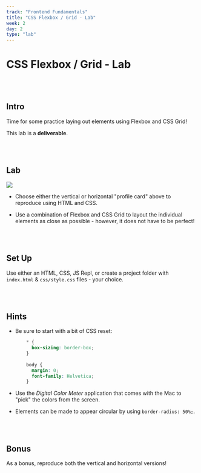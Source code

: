 ```yaml
---
track: "Frontend Fundamentals"
title: "CSS Flexbox / Grid - Lab"
week: 2
day: 2
type: "lab"
---
```



# CSS Flexbox / Grid - Lab

<br>
<br>


## Intro

Time for some practice laying out elements using Flexbox and CSS Grid!

This lab is a **deliverable**.

<br>
<br>


## Lab

<img src="https://i.imgur.com/N4RdHqp.jpg">

- Choose either the vertical or horizontal "profile card" above to reproduce using HTML and CSS.

- Use a combination of Flexbox and CSS Grid to layout the individual elements as close as possible - however, it does not have to be perfect!

<br>
<br>


## Set Up

Use either an HTML, CSS, JS Repl, or create a project folder with `index.html` & `css/style.css` files - your choice.

<br>
<br>


## Hints

- Be sure to start with a bit of CSS reset:

	```css
		* {
		  box-sizing: border-box;
		}
		
		body {
		  margin: 0;
		  font-family: Helvetica;
		}
	```

- Use the _Digital Color Meter_ application that comes with the Mac to "pick" the colors from the screen.

- Elements can be made to appear circular by using `border-radius: 50%;`.



<br>
<br>


## Bonus

As a bonus, reproduce both the vertical and horizontal versions!
